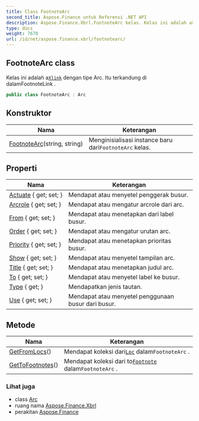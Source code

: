 ```yaml
---
title: Class FootnoteArc
second_title: Aspose.Finance untuk Referensi .NET API
description: Aspose.Finance.Xbrl.FootnoteArc kelas. Kelas ini adalah aXlink dengan tipe Arc. Itu terkandung di dalamFootnoteLink .
type: docs
weight: 7670
url: /id/net/aspose.finance.xbrl/footnotearc/
---
```

## FootnoteArc class

Kelas ini adalah a[`Xlink`](../xlink/) dengan tipe Arc. Itu terkandung di dalamFootnoteLink .

```csharp
public class FootnoteArc : Arc
```

## Konstruktor

| Nama | Keterangan |
| --- | --- |
| [FootnoteArc](footnotearc/)(string, string) | Menginisialisasi instance baru dari`FootnoteArc` kelas. |

## Properti

| Nama | Keterangan |
| --- | --- |
| [Actuate](../../aspose.finance.xbrl/arc/actuate/) { get; set; } | Mendapat atau menyetel penggerak busur. |
| [Arcrole](../../aspose.finance.xbrl/arc/arcrole/) { get; set; } | Mendapat atau mengatur arcrole dari arc. |
| [From](../../aspose.finance.xbrl/arc/from/) { get; set; } | Mendapat atau menetapkan dari label busur. |
| [Order](../../aspose.finance.xbrl/arc/order/) { get; set; } | Mendapat atau mengatur urutan arc. |
| [Priority](../../aspose.finance.xbrl/arc/priority/) { get; set; } | Mendapat atau menetapkan prioritas busur. |
| [Show](../../aspose.finance.xbrl/arc/show/) { get; set; } | Mendapat atau menyetel tampilan arc. |
| [Title](../../aspose.finance.xbrl/arc/title/) { get; set; } | Mendapat atau menetapkan judul arc. |
| [To](../../aspose.finance.xbrl/arc/to/) { get; set; } | Mendapat atau menyetel label ke busur. |
| [Type](../../aspose.finance.xbrl/xlink/type/) { get; } | Mendapatkan jenis tautan. |
| [Use](../../aspose.finance.xbrl/arc/use/) { get; set; } | Mendapat atau menyetel penggunaan busur dari busur. |

## Metode

| Nama | Keterangan |
| --- | --- |
| [GetFromLocs](../../aspose.finance.xbrl/footnotearc/getfromlocs/)() | Mendapat koleksi dari[`Loc`](../loc/) dalam`FootnoteArc` . |
| [GetToFootnotes](../../aspose.finance.xbrl/footnotearc/gettofootnotes/)() | Mendapat koleksi dari to[`Footnote`](../footnote/) dalam`FootnoteArc` . |

### Lihat juga

* class [Arc](../arc/)
* ruang nama [Aspose.Finance.Xbrl](../../aspose.finance.xbrl/)
* perakitan [Aspose.Finance](../../)


